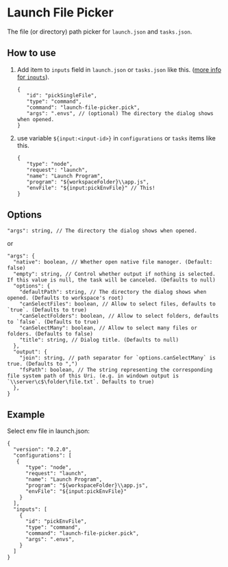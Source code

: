 # Launch File Picker

The file (or directory) path picker for `launch.json` and `tasks.json`.

## How to use

1. Add item to `inputs` field in `launch.json` or `tasks.json` like this. ([more info for `inputs`](https://code.visualstudio.com/docs/editor/variables-reference#_input-variables)).
   ```jsonc
   {
      "id": "pickSingleFile",
      "type": "command",
      "command": "launch-file-picker.pick",
      "args": ".envs", // (optional) The directory the dialog shows when opened.
   }
   ```
1. use variable `${input:<input-id>}` in `configurations` or `tasks` items like this.
   ```jsonc
   {
      "type": "node",
      "request": "launch",
      "name": "Launch Program",
      "program": "${workspaceFolder}\\app.js",
      "envFile": "${input:pickEnvFile}" // This!
   }
   ```

## Options

```jsonc
"args": string, // The directory the dialog shows when opened.
```
or
```jsonc
"args": {
  "native": boolean, // Whether open native file manoger. (Default: false)
  "empty": string, // Control whether output if nothing is selected. If this value is null, the task will be canceled. (Defaults to null)
  "options": {
    "defaultPath": string, // The directory the dialog shows when opened. (Defaults to workspace's root)
    "canSelectFiles": boolean, // Allow to select files, defaults to `true`. (Defaults to true)
    "canSelectFolders": boolean, // Allow to select folders, defaults to `false`. (Defaults to true)
    "canSelectMany": boolean, // Allow to select many files or folders. (Defaults to false)
    "title": string, // Dialog title. (Defaults to null)
  },
  "output": {
    "join": string, // path separator for `options.canSelectMany` is true. (Defaults to ",")
    "fsPath": boolean, // The string representing the corresponding file system path of this Uri. (e.g. in windown output is `\\server\c$\folder\file.txt`. Defaults to true)
  },
}
```

## Example

Select env file in launch.json:

```jsonc
{
  "version": "0.2.0",
  "configurations": [
   {
      "type": "node",
      "request": "launch",
      "name": "Launch Program",
      "program": "${workspaceFolder}\\app.js",
      "envFile": "${input:pickEnvFile}"
    }
  ],
  "inputs": [
    {
      "id": "pickEnvFile",
      "type": "command",
      "command": "launch-file-picker.pick",
      "args": ".envs",
    }
  ]
}
```
